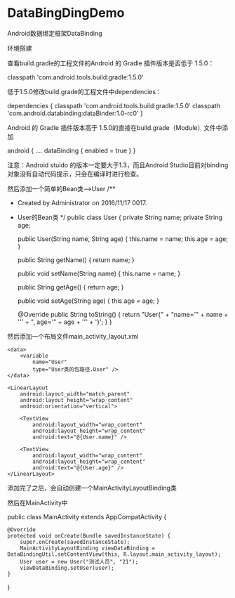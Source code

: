 # DataBingDingDemo
Android数据绑定框架DataBinding

环境搭建

查看build.gradle的工程文件的Android 的 Gradle 插件版本是否低于 1.5.0：

classpath 'com.android.tools.build:gradle:1.5.0'

低于1.5.0修改build.grade的工程文件中dependencies：

dependencies {
        classpath 'com.android.tools.build:gradle:1.5.0'
        classpath 'com.android.databinding:dataBinder:1.0-rc0'
    }

Android 的 Gradle 插件版本高于 1.5.0的直接在build.grade（Module）文件中添加

android {
    ....
    dataBinding {
        enabled = true
    }
}

注意：Android stuido 的版本一定要大于1.3，而且Android Studio目前对binding对象没有自动代码提示，只会在编译时进行检查。

然后添加一个简单的Bean类-->User
/**
 * Created by Administrator on 2016/11/17 0017.
 * User的Bean类
 */
public class User {
    private String name;
    private String age;

    public User(String name, String age) {
        this.name = name;
        this.age = age;
    }

    public String getName() {
        return name;
    }

    public void setName(String name) {
        this.name = name;
    }

    public String getAge() {
        return age;
    }

    public void setAge(String age) {
        this.age = age;
    }

    @Override
    public String toString() {
        return "User{" +
                "name='" + name + '\'' +
                ", age='" + age + '\'' +
                '}';
    }
}

然后添加一个布局文件main_activity_layout.xml

<?xml version="1.0" encoding="utf-8"?>
<layout xmlns:android="http://schemas.android.com/apk/res/android">

    <data>
        <variable
            name="User"
            type="User类的包路径.User" />
    </data>

    <LinearLayout
        android:layout_width="match_parent"
        android:layout_height="wrap_content"
        android:orientation="vertical">

        <TextView
            android:layout_width="wrap_content"
            android:layout_height="wrap_content"
            android:text="@{User.name}" />

        <TextView
            android:layout_width="wrap_content"
            android:layout_height="wrap_content"
            android:text="@{User.age}" />
    </LinearLayout>


</layout>

添加完了之后，会自动创建一个MainActivityLayoutBinding类

然后在MainActivity中

public class MainActivity extends AppCompatActivity {

    @Override
    protected void onCreate(Bundle savedInstanceState) {
        super.onCreate(savedInstanceState);
        MainActivityLayoutBinding viewDataBinding = DataBindingUtil.setContentView(this, R.layout.main_activity_layout);
        User user = new User("测试人员", "21");
        viewDataBinding.setUser(user);
    }
}

